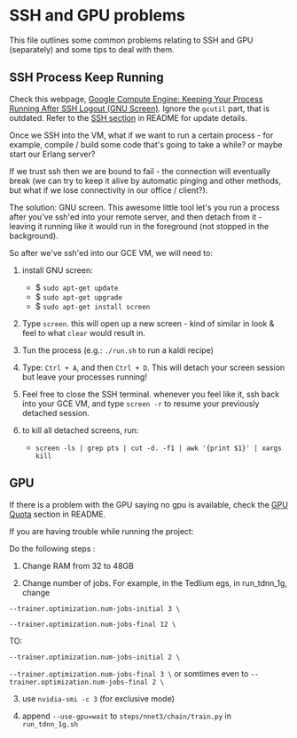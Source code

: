 # SSH and GPU problems
This file outlines some common problems relating to SSH and GPU (separately) and some tips to deal with them.

## SSH Process Keep Running
Check this webpage, [Google Compute Engine: Keeping Your Process Running After SSH Logout (GNU Screen)](http://orcaman.blogspot.com/2013/08/google-compute-engine-keeping-your.html). Ignore the `gcutil` part, that is outdated. Refer to the [SSH section](README.md/#ssh-to-vm) in README for update details.


Once we SSH into the VM, what if we want to run a certain process - for example, compile / build some code that's going to take a while? or maybe start our Erlang server? 

If we trust ssh then we are bound to fail - the connection will eventually break (we can try to keep it alive by automatic pinging and other methods, but what if we lose connectivity in our office / client?).

The solution: GNU screen. This awesome little tool let's you run a process after you've ssh'ed into your remote server, and then detach from it - leaving it running like it would run in the foreground (not stopped in the background).

So after we've ssh'ed into our GCE VM, we will need to:
1. install GNU screen: 

   - $ `sudo apt-get update`
   - $ `sudo apt-get upgrade`
   - $ `sudo apt-get install screen`


2. Type `screen`. this will open up a new screen - kind of similar in look & feel to what `clear` would result in. 
3. Tun the process (e.g.: `./run.sh` to run a kaldi recipe)
4. Type: `Ctrl + A`, and then `Ctrl + D`. This will detach your screen session but leave your processes running!
5. Feel free to close the SSH terminal. whenever you feel like it, ssh back into your GCE VM, and type `screen -r` to resume your previously detached session.
6. to kill all detached screens, run: 
   - `screen -ls | grep pts | cut -d. -f1 | awk '{print $1}' | xargs kill`

## GPU 

If there is a problem with the GPU saying no gpu is available, check the [GPU Quota](README.md/#increase-gpu-quota) section in README.

If you are having trouble while running the project:

Do the following steps :

1) Change RAM from 32 to 48GB

2) Change number of jobs. For example, in the Tedlium egs, in run_tdnn_1g,  change

`--trainer.optimization.num-jobs-initial 3 \`

`--trainer.optimization.num-jobs-final 12 \`


TO:

`--trainer.optimization.num-jobs-initial 2 \`

`--trainer.optimization.num-jobs-final 3 \`
     or somtimes even to 
`--trainer.optimization.num-jobs-final 2 \`

3) use `nvidia-smi -c 3` (for exclusive mode)

4) append `--use-gpu=wait` to `steps/nnet3/chain/train.py` in `run_tdnn_1g.sh`

